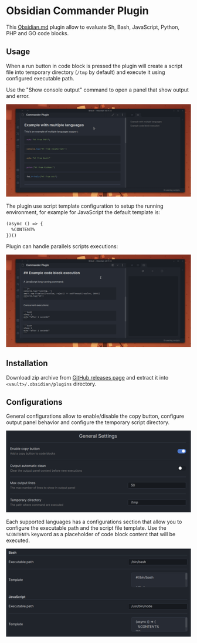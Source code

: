 # Obsidian Commander Plugin

This [Obsidian.md](https://obsidian.md/) plugin allow to evaluate Sh, Bash, JavaScript, Python, PHP and GO code blocks.

## Usage

When a run button in code block is pressed the plugin will create a script file into temporary directory (`/tmp` by default) and execute it using configured executable path.

Use the "Show console output" command to open a panel that show output and error.

![simple command](./doc/gifs/multiple-languages.gif)

The plugin use script template configuration to setup the running environment, 
for example for JavaScript the default template is:
```
(async () => {
  %CONTENT%
})()
```

Plugin can handle parallels scripts executions:

![parallels commands](./doc/gifs/parallels.gif)

## Installation

Download zip archive from [GitHub releases page](https://github.com/daaru00/obsidian-commander/releases) and extract it into `<vault>/.obsidian/plugins` directory.

## Configurations

General configurations allow to enable/disable the copy button, configure output panel behavior and configure the temporary script directory.

![general settings](./doc/imgs/general-settings.png)

Each supported languages has a configurations section that allow you to configure the executable path and the script file template. Use the `%CONTENT%` keyword as a placeholder of code block content that will be executed.

![languages settings](./doc/imgs/languages-settings.png)
